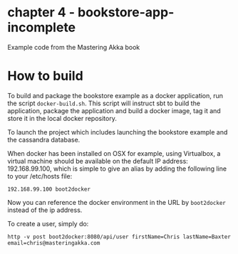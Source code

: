 # chapter 4 - bookstore-app-incomplete
Example code from the Mastering Akka book

# How to build
To build and package the bookstore example as a docker application, run the script `docker-build.sh`. This script
will instruct sbt to build the application, package the application and build a docker image, tag it and store
it in the local docker repository.

To launch the project which includes launching the bookstore example and the cassandra database.

When docker has been installed on OSX for example, using Virtualbox, a virtual machine should be available on the 
default IP address: 192.168.99.100, which is simple to give an alias by adding the following line to your /etc/hosts file:

```
192.168.99.100 boot2docker
```

Now you can reference the docker environment in the URL by `boot2docker` instead of the ip address. 

To create a user, simply do:

```
http -v post boot2docker:8080/api/user firstName=Chris lastName=Baxter email=chris@masteringakka.com
```